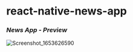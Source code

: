 # react-native-news-app

### *News App - Preview*

![Screenshot_1653626590](https://user-images.githubusercontent.com/86313518/170630568-61cf4009-64c6-4219-ad6e-992b09db2989.png)
